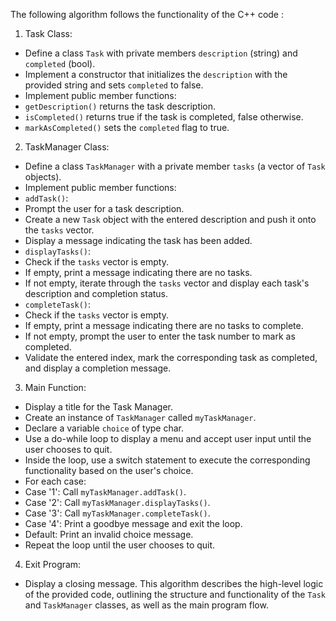 The following algorithm follows the functionality of the C++ code :
1. Task Class:
- Define a class `Task` with private members `description` (string) and `completed` (bool).
- Implement a constructor that initializes the `description` with the provided string and sets
`completed` to false.
- Implement public member functions:
- `getDescription()` returns the task description.
- `isCompleted()` returns true if the task is completed, false otherwise.
- `markAsCompleted()` sets the `completed` flag to true.
2. TaskManager Class:
- Define a class `TaskManager` with a private member `tasks` (a vector of `Task` objects).
- Implement public member functions:
- `addTask()`:
- Prompt the user for a task description.
- Create a new `Task` object with the entered description and push it onto the `tasks`
vector.
- Display a message indicating the task has been added.
- `displayTasks()`:
- Check if the `tasks` vector is empty.
- If empty, print a message indicating there are no tasks.
- If not empty, iterate through the `tasks` vector and display each task's description and
completion status.
- `completeTask()`:
- Check if the `tasks` vector is empty.
- If empty, print a message indicating there are no tasks to complete.
- If not empty, prompt the user to enter the task number to mark as completed.
- Validate the entered index, mark the corresponding task as completed, and display a
completion message.
3. Main Function:
- Display a title for the Task Manager.
- Create an instance of `TaskManager` called `myTaskManager`.
- Declare a variable `choice` of type char.
- Use a do-while loop to display a menu and accept user input until the user chooses to quit.
- Inside the loop, use a switch statement to execute the corresponding functionality based
on the user's choice.
- For each case:
- Case '1': Call `myTaskManager.addTask()`.
- Case '2': Call `myTaskManager.displayTasks()`.
- Case '3': Call `myTaskManager.completeTask()`.
- Case '4': Print a goodbye message and exit the loop.
- Default: Print an invalid choice message.
- Repeat the loop until the user chooses to quit.
4. Exit Program:
- Display a closing message.
This algorithm describes the high-level logic of the provided code, outlining the structure and
functionality of the `Task` and `TaskManager` classes, as well as the main program flow.
